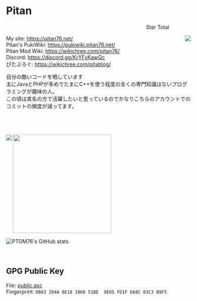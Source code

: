 # Pitan
<p align="right">Star Total&nbsp;&nbsp;&nbsp;&nbsp;&nbsp;&nbsp;&nbsp;&nbsp;&nbsp;&nbsp;&nbsp;&nbsp;&nbsp;&nbsp;&nbsp;</p>
<img align="right" src="https://github-pitan76-star-counter.glitch.me/?user=PTOM76&h=200&date=20241014" />

My site: https://pitan76.net/
<br />
Pitan's PukiWiki: https://pukiwiki.pitan76.net/
<br />
Pitan Mod Wiki: https://wikichree.com/pitan76/
<br />
Discord: https://discord.gg/KrYFxKawQc
<br />
ぴたぶろぐ: https://wikichree.com/pitablog/
<br />

自分の酷いコードを晒しています<br />
主にJavaとPHPが多めでたまにC++を使う程度の全くの専門知識はないプログラミングが趣味の人。<br />
この頃は実名の方で活躍したいと思っているのでかなりこちらのアカウントでのコミットの頻度が減ってます。
<br />
<br />
<br />
<br />
<br />
<a href="https://github.com/ryo-ma/github-profile-trophy">
  <img width="268" src="https://github-profile-trophy.vercel.app/?username=PTOM76&theme=transparent&hide_border=true&row=4&column=2" />
</a>
<a href="https://github-readme-stats.vercel.app/api/top-langs/?username=PTOM76&theme=transparent&hide_border=true&langs_count=11&hide=HTML,Batchfile,Shell"><img align="left" src="https://github-readme-stats.vercel.app/api/top-langs/?username=PTOM76&theme=transparent&hide_border=true&langs_count=11&hide=HTML,Batchfile,Shell" /></a>

![PTOM76's GitHub stats](https://github-readme-stats.vercel.app/api?username=PTOM76&show_icons=true&theme=transparent&hide_border=true&hide_title=true)

<br clear="left" />

<comment c="<br /><br />
ライセンスを記載していないからって完全には著作権放棄をしておりませんので再うｐ、二次配布、アーカイブ時などにはファイルの中身でもサイトの中身でもどこでもいいので著作権表記をしてください。<br />ただし、絶対著作権表記をしろって訳ではなく、誰かにファイルを転送するためならしなくても大丈夫です。<s>多分見ても無視するので対処はしませんけどね</s>(自作発言は×)
加工:可<br />
再うｐ:可<br />
二次配布:可<br />
表現:自由<br />
自作発言:不可<br />
" />

## GPG Public Key
File: [public.asc](https://pitan76.net/pgp/public.asc) <br />
Fingerprint: `0B83 204A 8E18 106D 51BE  9E05 FD1F 668C 83C3 B9F5`

